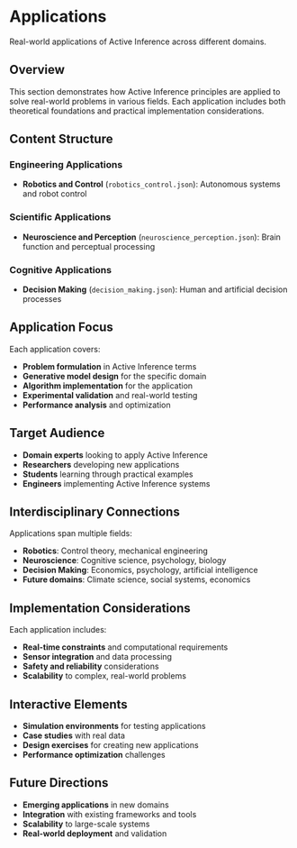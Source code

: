 # Applications

Real-world applications of Active Inference across different domains.

## Overview

This section demonstrates how Active Inference principles are applied to solve real-world problems in various fields. Each application includes both theoretical foundations and practical implementation considerations.

## Content Structure

### Engineering Applications
- **Robotics and Control** (`robotics_control.json`): Autonomous systems and robot control

### Scientific Applications
- **Neuroscience and Perception** (`neuroscience_perception.json`): Brain function and perceptual processing

### Cognitive Applications
- **Decision Making** (`decision_making.json`): Human and artificial decision processes

## Application Focus

Each application covers:
- **Problem formulation** in Active Inference terms
- **Generative model design** for the specific domain
- **Algorithm implementation** for the application
- **Experimental validation** and real-world testing
- **Performance analysis** and optimization

## Target Audience

- **Domain experts** looking to apply Active Inference
- **Researchers** developing new applications
- **Students** learning through practical examples
- **Engineers** implementing Active Inference systems

## Interdisciplinary Connections

Applications span multiple fields:
- **Robotics**: Control theory, mechanical engineering
- **Neuroscience**: Cognitive science, psychology, biology
- **Decision Making**: Economics, psychology, artificial intelligence
- **Future domains**: Climate science, social systems, economics

## Implementation Considerations

Each application includes:
- **Real-time constraints** and computational requirements
- **Sensor integration** and data processing
- **Safety and reliability** considerations
- **Scalability** to complex, real-world problems

## Interactive Elements

- **Simulation environments** for testing applications
- **Case studies** with real data
- **Design exercises** for creating new applications
- **Performance optimization** challenges

## Future Directions

- **Emerging applications** in new domains
- **Integration** with existing frameworks and tools
- **Scalability** to large-scale systems
- **Real-world deployment** and validation
